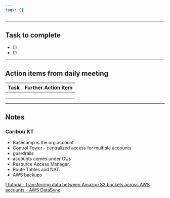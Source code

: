 ```yaml
---
tags: []
---
```

--------
## Task to complete

- [ ] 
- [ ]   

-----
##  Action items from daily meeting

| Task | Further Action item<br> |
| ---- | ----------------------- |
|      |                         |
|      |                         |
|      |                         |


----

## Notes
### Caribou KT
- Basecamp is the org account
- Control Tower - centralized access for multiple accounts
- guardrails
- accounts comes under OUs
- Resource Access Manager.
- Route Tables and NAT.
- AWS backups

[[Tutorial: Transferring data between Amazon S3 buckets across AWS accounts - AWS DataSync](https://docs.aws.amazon.com/datasync/latest/userguide/tutorial_s3-s3-cross-account-transfer.html)

